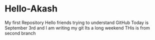 # Hello-Akash
My first Repository
Hello friends trying to understand GitHub
Today is September 3rd and I am writing my git
Its a long weekend
THis is from second branch